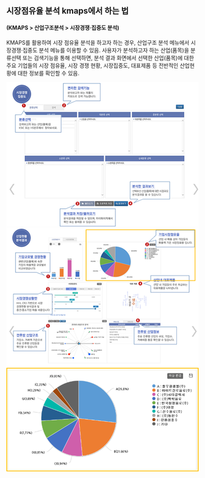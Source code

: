 ## 시장점유율 분석 kmaps에서 하는 법

#### (KMAPS > 산업구조분석 > 시장경쟁·집중도 분석)
KMAPS를 활용하여 시장 점유율 분석을 하고자 하는 경우, 산업구조 분석 메뉴에서 시장경쟁·집중도 분석 메뉴를 이용할 수 있음. 사용자가 분석하고자 하는 산업(품목)을 분류선택 또는 검색기능을 통해 선택하면, 분석 결과 화면에서 선택한 산업(품목)에 대한 주요 기업들의 시장 점유율, 시장 경쟁 현황, 시장집중도, 대표제품 등 전반적인 산업현황에 대한 정보를 확인할 수 있음.

![](images/Q8_4_2_1.png)
![](images/Q8_4_2_2.png)
![](images/Q8_4_2_3.png)
